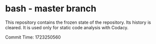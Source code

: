 # bash - master branch

This repository contains the frozen state of the repository.
Its history is cleared. It is used only for static code
analysis with Codacy.

Commit Time: 1723250560